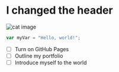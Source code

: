 # I changed the header
![cat image](https://hips.hearstapps.com/hmg-prod/images/cat-instagram-captions-64ff2dfa47e9a.jpg?crop=0.668xw:1.00xh;0.165xw,0&resize=1200:*)

``` javascript
var myVar = "Hello, world!";
```
- [ ] Turn on GitHub Pages
- [ ] Outline my portfolio
- [ ] Introduce myself to the world
